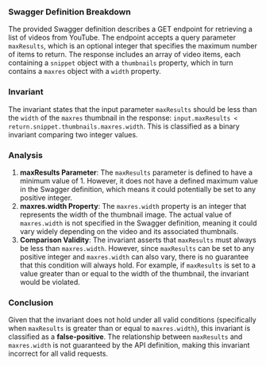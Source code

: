 ### Swagger Definition Breakdown
The provided Swagger definition describes a GET endpoint for retrieving a list of videos from YouTube. The endpoint accepts a query parameter `maxResults`, which is an optional integer that specifies the maximum number of items to return. The response includes an array of video items, each containing a `snippet` object with a `thumbnails` property, which in turn contains a `maxres` object with a `width` property.

### Invariant
The invariant states that the input parameter `maxResults` should be less than the `width` of the `maxres` thumbnail in the response: `input.maxResults < return.snippet.thumbnails.maxres.width`. This is classified as a binary invariant comparing two integer values.

### Analysis
1. **maxResults Parameter**: The `maxResults` parameter is defined to have a minimum value of 1. However, it does not have a defined maximum value in the Swagger definition, which means it could potentially be set to any positive integer.
2. **maxres.width Property**: The `maxres.width` property is an integer that represents the width of the thumbnail image. The actual value of `maxres.width` is not specified in the Swagger definition, meaning it could vary widely depending on the video and its associated thumbnails.
3. **Comparison Validity**: The invariant asserts that `maxResults` must always be less than `maxres.width`. However, since `maxResults` can be set to any positive integer and `maxres.width` can also vary, there is no guarantee that this condition will always hold. For example, if `maxResults` is set to a value greater than or equal to the width of the thumbnail, the invariant would be violated.

### Conclusion
Given that the invariant does not hold under all valid conditions (specifically when `maxResults` is greater than or equal to `maxres.width`), this invariant is classified as a **false-positive**. The relationship between `maxResults` and `maxres.width` is not guaranteed by the API definition, making this invariant incorrect for all valid requests.
